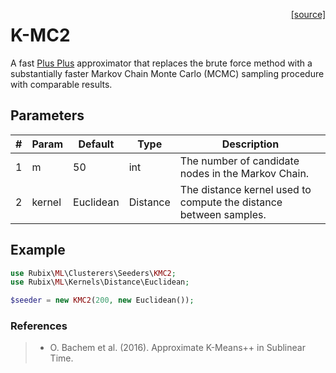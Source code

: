 <span style="float:right;"><a href="https://github.com/RubixML/ML/blob/master/src/Clusterers/Seeders/KMC2.php">[source]</a></span>

# K-MC2
A fast [Plus Plus](plus-plus.md) approximator that replaces the brute force method with a substantially faster Markov Chain Monte Carlo (MCMC) sampling procedure with comparable results.

## Parameters
| # | Param | Default | Type | Description |
|---|---|---|---|---|
| 1 | m | 50 | int | The number of candidate nodes in the Markov Chain. |
| 2 | kernel | Euclidean | Distance | The distance kernel used to compute the distance between samples. |

## Example
```php
use Rubix\ML\Clusterers\Seeders\KMC2;
use Rubix\ML\Kernels\Distance\Euclidean;

$seeder = new KMC2(200, new Euclidean());
```

### References
>- O. Bachem et al. (2016). Approximate K-Means++ in Sublinear Time.